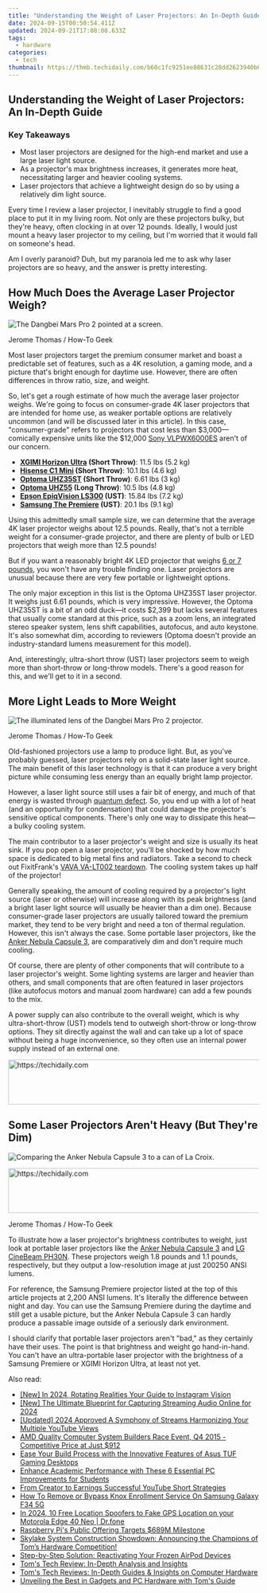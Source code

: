 ```yaml
---
title: "Understanding the Weight of Laser Projectors: An In-Depth Guide"
date: 2024-09-15T00:50:54.411Z
updated: 2024-09-21T17:08:08.633Z
tags:
  - hardware
categories:
  - tech
thumbnail: https://thmb.techidaily.com/b60c1fc9251ee88631c28dd2623940b69aaa4124599c741f135b80728b533209.jpg
---
```


## Understanding the Weight of Laser Projectors: An In-Depth Guide

### Key Takeaways

* Most laser projectors are designed for the high-end market and use a large laser light source.
* As a projector's max brightness increases, it generates more heat, necessitating larger and heavier cooling systems.
* Laser projectors that achieve a lightweight design do so by using a relatively dim light source.

 Every time I review a laser projector, I inevitably struggle to find a good place to put it in my living room. Not only are these projectors bulky, but they're heavy, often clocking in at over 12 pounds. Ideally, I would just mount a heavy laser projector to my ceiling, but I'm worried that it would fall on someone's head.

 Am I overly paranoid? Duh, but my paranoia led me to ask why laser projectors are so heavy, and the answer is pretty interesting.

##  How Much Does the Average Laser Projector Weigh?

![The Dangbei Mars Pro 2 pointed at a screen.](https://static1.howtogeekimages.com/wordpress/wp-content/uploads/2024/05/53692810017_f02a4eb15a_o-1.jpg) 

Jerome Thomas / How-To Geek

 Most laser projectors target the premium consumer market and boast a predictable set of features, such as a 4K resolution, a gaming mode, and a picture that's bright enough for daytime use. However, there are often differences in throw ratio, size, and weight.

 So, let's get a rough estimate of how much the average laser projector weighs. We're going to focus on consumer-grade 4K laser projectors that are intended for home use, as weaker portable options are relatively uncommon (and will be discussed later in this article). In this case, "consumer-grade" refers to projectors that cost less than $3,000—comically expensive units like the $12,000 [Sony VLPWX6000ES](https://shop-links.co/link/?exclusive=1&publisher_slug=itechdaily19598&url=https%3A%2F%2Fwww.bestbuy.com%2Fsite%2Fsony-vplxw6000es-4k-hdr-laser-home-theater-projector-with-native-4k-sxrd-panel-black%2F6506687.p%3FskuId%3D6506687) aren't of our concern.

* **[XGIMI Horizon Ultra](https://tiktok-video-files.techidaily.com/updated-in-2024-unveiling-tiktoks-hidden-secrets-top-7-emoji-exploration-guide/) (Short Throw)**: 11.5 lbs (5.2 kg)
* **[Hisense C1 Mini](https://shop-links.co/link/?exclusive=1&publisher_slug=itechdaily19598&url=https%3A%2F%2Fwww.bestbuy.com%2Fsite%2Fhisense-c1-portable-laser-short-throw-mini-projector-variable-screen-size-65300-4k-uhd-1600-lumens-dolby-vision-atmos-prussian-blue%2F6560935.p%3FskuId%3D6560935) (Short Throw)**: 10.1 lbs (4.6 kg)
* **[Optoma UHZ35ST](https://shop-links.co/link/?exclusive=1&publisher_slug=itechdaily19598&url=https%3A%2F%2Fwww.bestbuy.com%2Fsite%2Foptoma-uhz35st-compact-short-throw-laser-home-theater-and-gaming-projector-4k-uhd-laser-high-bright-3500-lumens-white%2F6563185.p%3FskuId%3D6563185) (Short Throw)**: 6.61 lbs (3 kg)
* **[Optoma UHZ55](https://shop-links.co/link/?exclusive=1&publisher_slug=itechdaily19598&url=https%3A%2F%2Fwww.bestbuy.com%2Fsite%2Foptoma-uhz55-4k-uhd-laser-standard-throw-smart-projector-with-high-dynamic-range-usb-wireless-adapter-included-black%2F6578521.p%3FskuId%3D6578521) (Long Throw)**: 10.5 lbs (4.8 kg)
* **[Epson EpiqVision LS300](https://www.amazon.com/Epson-EpiqVision-LS300-Projector-Brightness/dp/B08GKZC2BN/?tag=hotoge-20&ascsubtag=UUhtgUeUpU2003430&asc%5Frefurl=https%3A%2F%2Fwww.howtogeek.com%2Fwhy-are-laser-projectors-so-heavy%2F&asc%5Fcampaign=Evergreen) (UST)**: 15.84 lbs (7.2 kg)
* **[Samsung The Premiere](https://www.amazon.com/dp/B08DL6KY3Z/?tag=hotoge-20&ascsubtag=UUhtgUeUpU2003430&asc%5Frefurl=https%3A%2F%2Fwww.howtogeek.com%2Fwhy-are-laser-projectors-so-heavy%2F&asc%5Fcampaign=Evergreen) (UST)**: 20.1 lbs (9.1 kg)

 Using this admittedly small sample size, we can determine that the average 4K laser projector weighs about 12.5 pounds. Really, that's not a terrible weight for a consumer-grade projector, and there are plenty of bulb or LED projectors that weigh more than 12.5 pounds!

 But if you want a reasonably bright 4K LED projector that weighs [6 or 7 pounds](https://www.amazon.com/BenQ-TK700STi-Gaming-Projector-Keystone/dp/B08WYPWXX6?tag=hotoge-20&ascsubtag=UUhtgUeUpU2003430&asc%5Frefurl=https%3A%2F%2Fwww.howtogeek.com%2Fwhy-are-laser-projectors-so-heavy%2F&asc%5Fcampaign=Evergreen), you won't have any trouble finding one. Laser projectors are unusual because there are very few portable or lightweight options.

 The only major exception in this list is the Optoma UHZ35ST laser projector. It weighs just 6.61 pounds, which is very impressive. However, the Optoma UHZ35ST is a bit of an odd duck—it costs $2,399 but lacks several features that usually come standard at this price, such as a zoom lens, an integrated stereo speaker system, lens shift capabilities, autofocus, and auto keystone. It's also somewhat dim, according to reviewers (Optoma doesn't provide an industry-standard lumens measurement for this model).

 And, interestingly, ultra-short throw (UST) laser projectors seem to weigh more than short-throw or long-throw models. There's a good reason for this, and we'll get to it in a second.

##  More Light Leads to More Weight

![The illuminated lens of the Dangbei Mars Pro 2 projector.](https://static1.howtogeekimages.com/wordpress/wp-content/uploads/2024/05/53692810012_1331715181_o-1.jpg) 

Jerome Thomas / How-To Geek

 Old-fashioned projectors use a lamp to produce light. But, as you've probably guessed, laser projectors rely on a solid-state laser light source. The main benefit of this laser technology is that it can produce a very bright picture while consuming less energy than an equally bright lamp projector.

 However, a laser light source still uses a fair bit of energy, and much of that energy is wasted through [quantum defect](https://en.wikipedia.org/wiki/Quantum%5Fdefect). So, you end up with a lot of heat (and an opportunity for condensation) that could damage the projector's sensitive optical components. There's only one way to dissipate this heat—a bulky cooling system.

 The main contributor to a laser projector's weight and size is usually its heat sink. If you pop open a laser projector, you'll be shocked by how much space is dedicated to big metal fins and radiators. Take a second to check out FixitFrank's [VAVA VA-LT002 teardown](https://blog-min.techidaily.com/how-to-restore-missing-music-files-from-lava-blaze-2-pro-by-fonelab-android-recover-music/). The cooling system takes up half of the projector!

 Generally speaking, the amount of cooling required by a projector's light source (laser or otherwise) will increase along with its peak brightness (and a bright laser light source will usually be heavier than a dim one). Because consumer-grade laser projectors are usually tailored toward the premium market, they tend to be very bright and need a ton of thermal regulation. However, this isn't always the case. Some portable laser projectors, like the [Anker Nebula Capsule 3](https://android-location-track.techidaily.com/in-2024-top-5-tracking-apps-to-track-tecno-spark-go-2024-without-them-knowing-drfone-by-drfone-virtual-android/), are comparatively dim and don't require much cooling.

 Of course, there are plenty of other components that will contribute to a laser projector's weight. Some lighting systems are larger and heavier than others, and small components that are often featured in laser projectors (like autofocus motors and manual zoom hardware) can add a few pounds to the mix.

 A power supply can also contribute to the overall weight, which is why ultra-short-throw (UST) models tend to outweigh short-throw or long-throw options. They sit directly against the wall and can take up a lot of space without being a huge inconvenience, so they often use an internal power supply instead of an external one.

<!-- affiliate ads begin -->
<a href="https://laganoo.pxf.io/c/5597632/1657386/16446" target="_top" id="1657386">
  <img src="//a.impactradius-go.com/display-ad/16446-1657386" border="0" alt="https://techidaily.com" width="728" height="90"/>
</a>
<img height="0" width="0" src="https://laganoo.pxf.io/i/5597632/1657386/16446" style="position:absolute;visibility:hidden;" border="0" />
<!-- affiliate ads end -->

##  Some Laser Projectors Aren't Heavy (But They're Dim)

![Comparing the Anker Nebula Capsule 3 to a can of La Croix.](https://static1.howtogeekimages.com/wordpress/wp-content/uploads/2024/05/53511263279_63f651254b_o-1.jpg) 

<!-- affiliate ads begin -->
<a href="https://aligracehair.sjv.io/c/5597632/1934188/19272" target="_top" id="1934188">
  <img src="//a.impactradius-go.com/display-ad/19272-1934188" border="0" alt="https://techidaily.com" width="728" height="90"/>
</a>
<img height="0" width="0" src="https://aligracehair.sjv.io/i/5597632/1934188/19272" style="position:absolute;visibility:hidden;" border="0" />
<!-- affiliate ads end -->

Jerome Thomas / How-To Geek

 To illustrate how a laser projector's brightness contributes to weight, just look at portable laser projectors like the [Anker Nebula Capsule 3](https://android-location-track.techidaily.com/in-2024-top-5-tracking-apps-to-track-tecno-spark-go-2024-without-them-knowing-drfone-by-drfone-virtual-android/) and [LG CineBeam PH30N](https://www.amazon.com/LG-Electronics-PH30N-Projector-connectivity/dp/B089KVFTPL?tag=hotoge-20&ascsubtag=UUhtgUeUpU2003430&asc%5Frefurl=https%3A%2F%2Fwww.howtogeek.com%2Fwhy-are-laser-projectors-so-heavy%2F&asc%5Fcampaign=Evergreen). These projectors weigh 1.8 pounds and 1.1 pounds, respectively, but they output a low-resolution image at just 200250 ANSI lumens.

 For reference, the Samsung Premiere projector listed at the top of this article projects at 2,200 ANSI lumens. It's literally the difference between night and day. You can use the Samsung Premiere during the daytime and still get a usable picture, but the Anker Nebula Capsule 3 can hardly produce a passable image outside of a seriously dark environment.

 I should clarify that portable laser projectors aren't "bad," as they certainly have their uses. The point is that brightness and weight go hand-in-hand. You can't have an ultra-portable laser projector with the brightness of a Samsung Premiere or XGIMI Horizon Ultra, at least not yet.

<ins class="adsbygoogle"
     style="display:block"
     data-ad-format="autorelaxed"
     data-ad-client="ca-pub-7571918770474297"
     data-ad-slot="1223367746"></ins>

<ins class="adsbygoogle"
     style="display:block"
     data-ad-client="ca-pub-7571918770474297"
     data-ad-slot="8358498916"
     data-ad-format="auto"
     data-full-width-responsive="true"></ins>

<span class="atpl-alsoreadstyle">Also read:</span>
<div><ul>
<li><a href="https://instagram-video-files.techidaily.com/new-in-2024-rotating-realities-your-guide-to-instagram-vision/"><u>[New] In 2024, Rotating Realities Your Guide to Instagram Vision</u></a></li>
<li><a href="https://on-screen-recording.techidaily.com/new-the-ultimate-blueprint-for-capturing-streaming-audio-online-for-2024/"><u>[New] The Ultimate Blueprint for Capturing Streaming Audio Online for 2024</u></a></li>
<li><a href="https://facebook-record-videos.techidaily.com/updated-2024-approved-a-symphony-of-streams-harmonizing-your-multiple-youtube-views/"><u>[Updated] 2024 Approved A Symphony of Streams Harmonizing Your Multiple YouTube Views</u></a></li>
<li><a href="https://hardware-reviews.techidaily.com/amd-quality-computer-system-builders-race-event-q4-2015-competitive-price-at-just-912/"><u>AMD Quality Computer System Builders Race Event, Q4 2015 - Competitive Price at Just $912</u></a></li>
<li><a href="https://hardware-reviews.techidaily.com/ease-your-build-process-with-the-innovative-features-of-asus-tuf-gaming-desktops/"><u>Ease Your Build Process with the Innovative Features of Asus TUF Gaming Desktops</u></a></li>
<li><a href="https://hardware-reviews.techidaily.com/enhance-academic-performance-with-these-6-essential-pc-improvements-for-students/"><u>Enhance Academic Performance with These 6 Essential PC Improvements for Students</u></a></li>
<li><a href="https://youtube-videos.techidaily.com/from-creator-to-earnings-successful-youtube-short-strategies/"><u>From Creator to Earnings Successful YouTube Short Strategies</u></a></li>
<li><a href="https://android-unlock.techidaily.com/how-to-remove-or-bypass-knox-enrollment-service-on-samsung-galaxy-f34-5g-by-drfone-android/"><u>How To Remove or Bypass Knox Enrollment Service On Samsung Galaxy F34 5G</u></a></li>
<li><a href="https://android-location.techidaily.com/in-2024-10-free-location-spoofers-to-fake-gps-location-on-your-motorola-edge-40-neo-drfone-by-drfone-virtual/"><u>In 2024, 10 Free Location Spoofers to Fake GPS Location on your Motorola Edge 40 Neo | Dr.fone</u></a></li>
<li><a href="https://hardware-updates.techidaily.com/raspberry-pis-public-offering-targets-689m-milestone/"><u>Raspberry Pi's Public Offering Targets $689M Milestone</u></a></li>
<li><a href="https://hardware-reviews.techidaily.com/1723964467063-skylake-system-construction-showdown-announcing-the-champions-of-toms-hardware-competition/"><u>Skylake System Construction Showdown: Announcing the Champions of Tom’s Hardware Competition!</u></a></li>
<li><a href="https://techno-recovery.techidaily.com/step-by-step-solution-reactivating-your-frozen-airpod-devices/"><u>Step-by-Step Solution: Reactivating Your Frozen AirPod Devices</u></a></li>
<li><a href="https://hardware-reviews.techidaily.com/toms-tech-review-in-depth-analysis-and-insights-t17239718716229/"><u>Tom's Tech Review: In-Depth Analysis and Insights</u></a></li>
<li><a href="https://hardware-reviews.techidaily.com/toms-tech-reviews-in-depth-guides-and-insights-on-computer-hardware/"><u>Tom's Tech Reviews: In-Depth Guides & Insights on Computer Hardware</u></a></li>
<li><a href="https://hardware-reviews.techidaily.com/unveiling-the-best-in-gadgets-and-pc-hardware-with-toms-guide/"><u>Unveiling the Best in Gadgets and PC Hardware with Tom's Guide</u></a></li>
</ul></div>

